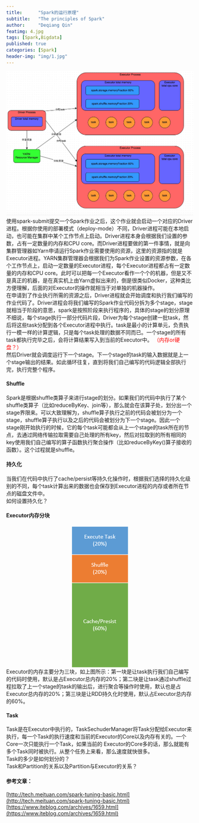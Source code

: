 ```yaml
---
title:      "Spark的运行原理"
subtitle:   "The principles of Spark"
author:     "Deqiang Qin"
featimg: 4.jpg
tags: [Spark,Bigdata]
published: true
categories: [Spark]
header-img: "img/1.jpg"
---
```

![](/img/post-spark-principles.png)
使用spark-submit提交一个Spark作业之后，这个作业就会启动一个对应的Driver进程。根据你使用的部署模式（deploy-mode）不同，Driver进程可能在本地启动，也可能在集群中某个工作节点上启动。Driver进程本身会根据我们设置的参数，占有一定数量的内存和CPU core。而Driver进程要做的第一件事情，就是向集群管理器如Yarn申请运行Spark作业需要使用的资源，这里的资源指的就是Executor进程。YARN集群管理器会根据我们为Spark作业设置的资源参数，在各个工作节点上，启动一定数量的Executor进程，每个Executor进程都占有一定数量的内存和CPU core。此时可以把每一个Executor看作一个个的机器，但是又不是真正的机器，是在真实机上由Yarn虚拟出来的，倒是很类似Docker，这种类比方便理解，后面的对Executor的操作就相当于对单独的机器操作。<br>
在申请到了作业执行所需的资源之后，Driver进程就会开始调度和执行我们编写的作业代码了。Driver进程会将我们编写的Spark作业代码分拆为多个stage，stage就相当于阶段的意思，spark是按照阶段来执行程序的，具体的stage的划分原理不细说，每个stage执行一部分代码片段，Driver为每个stage创建一批task，然后将这些task分配到各个Executor进程中执行。task是最小的计算单元，负责执行一模一样的计算逻辑，只是每个task处理的数据不同而已。一个stage的所有task都执行完毕之后，会将计算结果写入到当前的Executor中。
<font color='red'>（内存or硬盘？）</font><br>
然后Driver就会调度运行下一个stage。下一个stage的task的输入数据就是上一个stage输出的结果。如此循环往复，直到将我们自己编写的代码逻辑全部执行完，执行完整个程序。<br>

#### Shuffle

Spark是根据shuffle类算子来进行stage的划分。如果我们的代码中执行了某个shuffle类算子（比如reduceByKey、join等），那么就会在该算子处，划分出一个stage界限来。可以大致理解为，shuffle算子执行之前的代码会被划分为一个stage，shuffle算子执行以及之后的代码会被划分为下一个stage。因此一个stage刚开始执行的时候，它的每个task可能都会从上一个stage的task所在的节点，去通过网络传输拉取需要自己处理的所有key，然后对拉取到的所有相同的key使用我们自己编写的算子函数执行聚合操作（比如reduceByKey()算子接收的函数）。这个过程就是shuffle。

#### 持久化
当我们在代码中执行了cache/persist等持久化操作时，根据我们选择的持久化级别的不同，每个task计算出来的数据也会保存到Executor进程的内存或者所在节点的磁盘文件中。<br>
如何设置持久化？

#### Executor内存分块
<div align="center">
<img src="/img/post-spark-executor-model.png" align="center" alt="">
</div>
Executor的内存主要分为三块，如上图所示：第一块是让task执行我们自己编写的代码时使用，默认是占Executor总内存的20%；第二块是让task通过shuffle过程拉取了上一个stage的task的输出后，进行聚合等操作时使用，默认也是占Executor总内存的20%；第三块是让RDD持久化时使用，默认占Executor总内存的60%。


#### Task
Task是在Executor中执行的，TaskSechuderManager将Task分配给Executor来执行，每一个Task的执行速度和当前的Executor的Core以及内存有关的。一个Core一次只能执行一个Task，如果当前的
Executor的Core多的话，那么就能有多个Task同时被执行。从整个任务上来看，那么速度就快很多。<br>
Task的多少是如何划分的？<br>
Task和Partition的关系以及Partition与Executor的关系？<br>

#### 参考文章：
[http://tech.meituan.com/spark-tuning-basic.html](http://tech.meituan.com/spark-tuning-basic.html)
<br>
[https://www.iteblog.com/archives/1659.html](https://www.iteblog.com/archives/1659.html)

